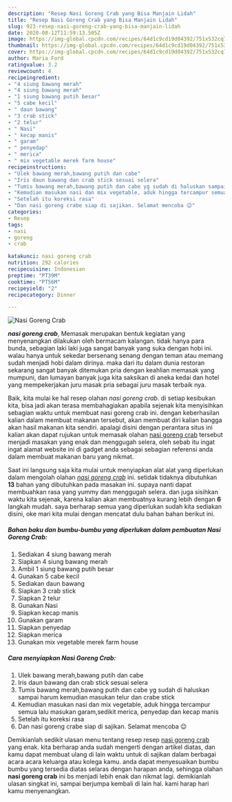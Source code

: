 ```yaml
---
description: "Resep Nasi Goreng Crab yang Bisa Manjain Lidah"
title: "Resep Nasi Goreng Crab yang Bisa Manjain Lidah"
slug: 923-resep-nasi-goreng-crab-yang-bisa-manjain-lidah
date: 2020-08-12T11:59:13.505Z
image: https://img-global.cpcdn.com/recipes/64d1c9cd19d04392/751x532cq70/nasi-goreng-crab-foto-resep-utama.jpg
thumbnail: https://img-global.cpcdn.com/recipes/64d1c9cd19d04392/751x532cq70/nasi-goreng-crab-foto-resep-utama.jpg
cover: https://img-global.cpcdn.com/recipes/64d1c9cd19d04392/751x532cq70/nasi-goreng-crab-foto-resep-utama.jpg
author: Maria Ford
ratingvalue: 3.2
reviewcount: 4
recipeingredient:
- "4 siung bawang merah"
- "4 siung bawang merah"
- "1 siung bawang putih besar"
- "5 cabe kecil"
- " daun bawang"
- "3 crab stick"
- "2 telur"
- " Nasi"
- " kecap manis"
- " garam"
- " penyedap"
- " merica"
- " mix vegetable merek farm house"
recipeinstructions:
- "Ulek bawang merah,bawang putih dan cabe"
- "Iris daun bawang dan crab stick sesuai selera"
- "Tumis bawang merah,bawang putih dan cabe yg sudah di haluskan sampai harum kemudian masukan telur dan crabe stick"
- "Kemudian masukan nasi dan mix vegetable, aduk hingga tercampur semua lalu masukan garam,sedikit merica, penyedap dan kecap manis"
- "Setelah itu koreksi rasa"
- "Dan nasi goreng crabe siap di sajikan. Selamat mencoba 😉"
categories:
- Resep
tags:
- nasi
- goreng
- crab

katakunci: nasi goreng crab 
nutrition: 292 calories
recipecuisine: Indonesian
preptime: "PT39M"
cooktime: "PT56M"
recipeyield: "2"
recipecategory: Dinner

---
```



![Nasi Goreng Crab](https://img-global.cpcdn.com/recipes/64d1c9cd19d04392/751x532cq70/nasi-goreng-crab-foto-resep-utama.jpg)

<b><i>nasi goreng crab</i></b>, Memasak merupakan bentuk kegiatan yang menyenangkan dilakukan oleh bermacam kalangan. tidak hanya para bunda, sebagian laki laki juga sangat banyak yang suka dengan hobi ini. walau hanya untuk sekedar bersenang senang dengan teman atau memang sudah menjadi hobi dalam dirinya. maka dari itu dalam dunia restoran sekarang sangat banyak ditemukan pria dengan keahlian memasak yang mumpuni, dan lumayan banyak juga kita saksikan di aneka kedai dan hotel yang mempekerjakan juru masak pria sebagai juru masak terbaik nya.



Baik, kita mulai ke hal resep olahan <i>nasi goreng crab</i>. di setiap kesibukan kita, bisa jadi akan terasa membahagiakan apabila sejenak kita menyisihkan sebagian waktu untuk membuat nasi goreng crab ini. dengan keberhasilan kalian dalam membuat makanan tersebut, akan membuat diri kalian bangga akan hasil makanan kita sendiri. apalagi disini dengan perantara situs ini kalian akan dapat rujukan untuk memasak olahan <u>nasi goreng crab</u> tersebut menjadi masakan yang enak dan menggugah selera, oleh sebab itu ingat ingat alamat website ini di gadget anda sebagai sebagian referensi anda dalam membuat makanan baru yang nikmat.


Saat ini langsung saja kita mulai untuk menyiapkan alat alat yang diperlukan dalam mengolah olahan <u><i>nasi goreng crab</i></u> ini. setidak tidaknya dibutuhkan <b>13</b> bahan yang dibutuhkan pada masakan ini. supaya nanti dapat membuahkan rasa yang yummy dan menggugah selera. dan juga sisihkan waktu kita sejenak, karena kalian akan membuatnya kurang lebih dengan <b>6</b> langkah mudah. saya berharap semua yang diperlukan sudah kita sediakan disini, oke mari kita mulai dengan mencatat dulu bahan bahan berikut ini.

<!--inarticleads1-->

##### Bahan baku dan bumbu-bumbu yang diperlukan dalam pembuatan Nasi Goreng Crab:

1. Sediakan 4 siung bawang merah
1. Siapkan 4 siung bawang merah
1. Ambil 1 siung bawang putih besar
1. Gunakan 5 cabe kecil
1. Sediakan  daun bawang
1. Siapkan 3 crab stick
1. Siapkan 2 telur
1. Gunakan  Nasi
1. Siapkan  kecap manis
1. Gunakan  garam
1. Siapkan  penyedap
1. Siapkan  merica
1. Gunakan  mix vegetable merek farm house




<!--inarticleads2-->

##### Cara menyiapkan Nasi Goreng Crab:

1. Ulek bawang merah,bawang putih dan cabe
1. Iris daun bawang dan crab stick sesuai selera
1. Tumis bawang merah,bawang putih dan cabe yg sudah di haluskan sampai harum kemudian masukan telur dan crabe stick
1. Kemudian masukan nasi dan mix vegetable, aduk hingga tercampur semua lalu masukan garam,sedikit merica, penyedap dan kecap manis
1. Setelah itu koreksi rasa
1. Dan nasi goreng crabe siap di sajikan. Selamat mencoba 😉




Demikianlah sedikit ulasan menu tentang resep resep <u>nasi goreng crab</u> yang enak. kita berharap anda sudah mengerti dengan artikel diatas, dan kamu dapat membuat ulang di lain waktu untuk di sajikan dalam berbagai acara acara keluarga atau kolega kamu. anda dapat menyesuaikan bumbu bumbu yang tersedia diatas selaras dengan harapan anda, sehingga olahan <b>nasi goreng crab</b> ini bs menjadi lebih enak dan nikmat lagi. demikianlah ulasan singkat ini, sampai berjumpa kembali di lain hal. kami harap hari kamu menyenangkan.
